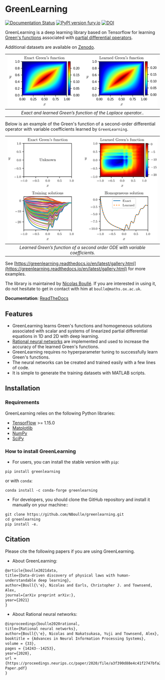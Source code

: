 # GreenLearning

[![Documentation Status](https://readthedocs.org/projects/greenlearning/badge/?version=latest)](https://greenlearning.readthedocs.io) [![PyPI version fury.io](https://badge.fury.io/py/GreenLearning.svg)](https://pypi.python.org/pypi/GreenLearning/) [![DOI](https://zenodo.org/badge/DOI/10.5281/zenodo.4656020.svg)](https://doi.org/10.5281/zenodo.4656020)

GreenLearning is a deep learning library based on Tensorflow for learning [Green's functions](https://en.wikipedia.org/wiki/Green%27s_function) associated with [partial differential operators](https://en.wikipedia.org/wiki/Differential_operator). 

Additional datasets are available on [Zenodo](https://doi.org/10.5281/zenodo.4656020).

| ![laplace_rational.png](docs/images/laplace.png) | 
|:--:| 
| *Exact and learned Green’s function of the Laplace operator..* |

Below is an example of the Green's function of a second-order differential operator with variable coefficients learned by `GreenLearning`.

| ![laplace_rational.png](docs/images/variable_coeffs_rational.png) | 
|:--:| 
| *Learned Green’s function of a second order ODE with variable coefficients.* |

See [https://greenlearning.readthedocs.io/en/latest/gallery.html](https://greenlearning.readthedocs.io/en/latest/gallery.html) for more examples.

The library is maintained by [Nicolas Boullé](https://people.maths.ox.ac.uk/boulle/). If you are interested in using it, do not hesitate to get in contact with him at `boulle@maths.ox.ac.uk`.

**Documentation**: [ReadTheDocs](https://greenlearning.readthedocs.io/)

## Features

- GreenLearning learns Green's functions and homogeneous solutions associated with scalar and systems of linearized partial differential equations in 1D and 2D with deep learning.
- [Rational neural networks](https://proceedings.neurips.cc/paper/2020/file/a3f390d88e4c41f2747bfa2f1b5f87db-Paper.pdf) are implemented and used to increase the accuracy of the learned Green's functions.
- GreenLearning requires no hyperparameter tuning to successfully learn Green's functions.
- The neural networks can be created and trained easily with a few lines of code.
- It is simple to generate the training datasets with MATLAB scripts.

## Installation

### Requirements

GreenLearning relies on the following Python libraries:

- [TensorFlow](https://www.tensorflow.org/) >= 1.15.0
- [Matplotlib](https://matplotlib.org/)
- [NumPy](http://www.numpy.org/)
- [SciPy](https://www.scipy.org/)

### How to install GreenLearning

- For users, you can install the stable version with `pip`:
```
pip install greenlearning
```
or with `conda`:
```
conda install -c conda-forge greenlearning
```

- For developers, you should clone the GitHub repository and install it manually on your machine::
```
git clone https://github.com/NBoulle/greenlearning.git
cd greenlearning
pip install -e.
```

## Citation
Please cite the following papers if you are using GreenLearning.

- About GreenLearning:
```
@article{boulle2021data,
title={Data-driven discovery of physical laws with human-understandable deep learning},
author={Boull{\'e}, Nicolas and Earls, Christopher J. and Townsend, Alex,
journal={arXiv preprint arXiv:},
year={2021}
}
```
- About Rational neural networks:
```
@inproceedings{boulle2020rational,
title={Rational neural networks},
author={Boull{\'e}, Nicolas and Nakatsukasa, Yuji and Townsend, Alex},
booktitle = {Advances in Neural Information Processing Systems},
volume = {33},
pages = {14243--14253},
year={2020},
url = {https://proceedings.neurips.cc/paper/2020/file/a3f390d88e4c41f2747bfa2f1b5f87db-Paper.pdf}
}
```
